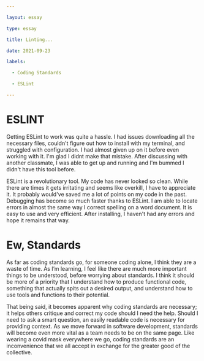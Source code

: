 ```yaml
---

layout: essay

type: essay

title: Linting...

date: 2021-09-23

labels:

  - Coding Standards

  - ESLint

---
```


# ESLINT
Getting ESLint to work was quite a hassle.  I had issues downloading all the necessary files, couldn't figure out how to install with my terminal, and struggled with configuration.  I had almost given up on it before even working with it.  I'm glad I didnt make that mistake.  After discussing with another classmate, I was able to get up and running and I'm bummed I didn't have this tool before.

ESLint is a revolutionary tool.  My code has never looked so clean.  While there are times it gets irritating and seems like overkill, I have to appreciate it.  It probably would've saved me a lot of points on my code in the past.  Debugging has become so much faster thanks to ESLint.  I am able to locate errors in almost the same way I correct spelling on a word document.  It is easy to use and very efficient.  After installing, I haven't had any errors and hope it remains that way.

# Ew, Standards
As far as coding standards go, for someone coding alone, I think they are a waste of time.  As I’m learning, I feel like there are much more important things to be understood, before worrying about standards.  I think it should be more of a priority that I understand how to produce functional code, something that actually spits out a desired output, and understand how to use tools and functions to their potential. 

That being said, it becomes apparent why coding standards are necessary; it helps others critique and correct my code should I need the help. Should I need to ask a smart question, an easily readable code is necessary for providing context.  As we move forward in software development, standards will become even more vital as a team needs to be on the same page. Like wearing a covid mask everywhere we go, coding standards are an inconvenience that we all accept in exchange for the greater good of the collective.



